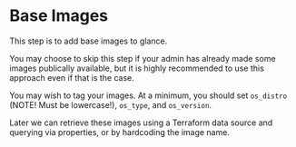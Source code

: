 # Base Images

This step is to add base images to glance.

You may choose to skip this step if your admin has already made some images
publically available, but it is highly recommended to use this approach even if
that is the case.

You may wish to tag your images. At a minimum, you should set `os_distro`
(NOTE! Must be lowercase!), `os_type`, and `os_version`.

Later we can retrieve these images using a Terraform data source and querying
via properties, or by hardcoding the image name.
